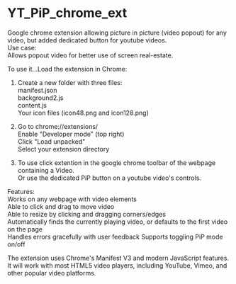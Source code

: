 # YT_PiP_chrome_ext
Google chrome extension allowing picture in picture (video popout) for any video, but added dedicated button for youtube videos. <br>
Use case:<br>
Allows popout video for better use of screen real-estate.<br>

To use it...Load the extension in Chrome:<br>

1. Create a new folder with three files: <br>
manifest.json <br>
background2.js <br>
content.js <br>
Your icon files (icon48.png and icon128.png)<br>

2. Go to chrome://extensions/ <br>
Enable "Developer mode" (top right) <br>
Click "Load unpacked" <br>
Select your extension directory<br>

3. To use click extention in the google chrome toolbar of the webpage containing a Video.<br>
Or use the dedicated PiP button on a youtube video's controls.<br>

Features: <br>
Works on any webpage with video elements <br>
Able to click and drag to move video <br>
Able to resize by clicking and dragging corners/edges<br>
Automatically finds the currently playing video, or defaults to the first video on the page <br>Handles errors gracefully with user feedback Supports toggling PiP mode on/off<br>

The extension uses Chrome's Manifest V3 and modern JavaScript features. <br>
It will work with most HTML5 video players, including YouTube, Vimeo, and other popular video platforms.<br>
